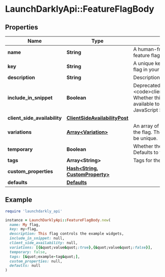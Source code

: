 # LaunchDarklyApi::FeatureFlagBody

## Properties

| Name | Type | Description | Notes |
| ---- | ---- | ----------- | ----- |
| **name** | **String** | A human-friendly name for the feature flag |  |
| **key** | **String** | A unique key used to reference the flag in your code |  |
| **description** | **String** | Description of the feature flag | [optional] |
| **include_in_snippet** | **Boolean** | Deprecated, use &lt;code&gt;clientSideAvailability&lt;/code&gt;. Whether this flag should be made available to the client-side JavaScript SDK. | [optional] |
| **client_side_availability** | [**ClientSideAvailabilityPost**](ClientSideAvailabilityPost.md) |  | [optional] |
| **variations** | [**Array&lt;Variation&gt;**](Variation.md) | An array of possible variations for the flag. The variation values must be unique. | [optional] |
| **temporary** | **Boolean** | Whether the flag is a temporary flag. Defaults to true. | [optional] |
| **tags** | **Array&lt;String&gt;** | Tags for the feature flag | [optional] |
| **custom_properties** | [**Hash&lt;String, CustomProperty&gt;**](CustomProperty.md) |  | [optional] |
| **defaults** | [**Defaults**](Defaults.md) |  | [optional] |

## Example

```ruby
require 'launchdarkly_api'

instance = LaunchDarklyApi::FeatureFlagBody.new(
  name: My flag,
  key: my-flag,
  description: This flag controls the example widgets,
  include_in_snippet: null,
  client_side_availability: null,
  variations: [{&quot;value&quot;:true},{&quot;value&quot;:false}],
  temporary: false,
  tags: [&quot;example-tag&quot;],
  custom_properties: null,
  defaults: null
)
```

